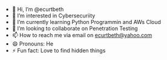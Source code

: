 - 👋 Hi, I’m @ecurtbeth
- 👀 I’m interested in Cybersecuriity
- 🌱 I’m currently learning Python Programmin and AWs Cloud
- 💞️ I’m looking to collaborate on Penetration Testing
- 📫 How to reach me via email on ecurtbeth@yahoo.com
- 😄 Pronouns: He
- ⚡ Fun fact: Love to find hidden things

<!---
ecurtbeth/ecurtbeth is a ✨ special ✨ repository because its `README.md` (this file) appears on your GitHub profile.
You can click the Preview link to take a look at your changes.
--->
